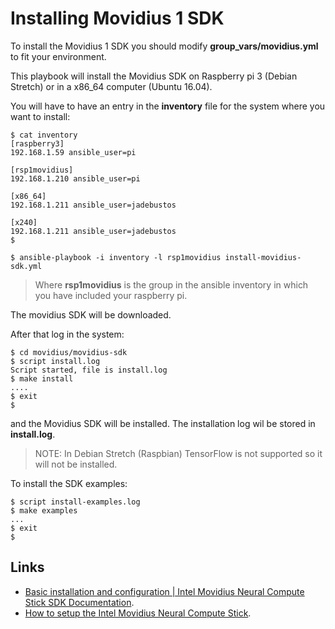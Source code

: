 # Installing Movidius 1 SDK

To install the Movidius 1 SDK you should modify **group_vars/movidius.yml** to fit your environment.

This playbook will install the Movidius SDK on Raspberry pi 3 (Debian Stretch) or in a x86_64 computer (Ubuntu 16.04).

You will have to have an entry in the **inventory** file for the system where you want to install:

```
$ cat inventory
[raspberry3]
192.168.1.59 ansible_user=pi

[rsp1movidius]
192.168.1.210 ansible_user=pi

[x86_64]
192.168.1.211 ansible_user=jadebustos

[x240]
192.168.1.211 ansible_user=jadebustos
$
```

```
$ ansible-playbook -i inventory -l rsp1movidius install-movidius-sdk.yml
```

> Where **rsp1movidius** is the group in the ansible inventory in which you have included your raspberry pi.

The movidius SDK will be downloaded.

After that log in the system:

```
$ cd movidius/movidius-sdk
$ script install.log
Script started, file is install.log
$ make install
....
$ exit
$
```

and the Movidius SDK will be installed. The installation log wil be stored in **install.log**.

> NOTE: In Debian Stretch (Raspbian) TensorFlow is not supported so it will not be installed.

To install the SDK examples:

```
$ script install-examples.log
$ make examples
...
$ exit
$
```

## Links

+ [Basic installation and configuration | Intel Movidius Neural Compute Stick SDK Documentation](https://movidius.github.io/ncsdk/install.html).
+ [How to setup the Intel Movidius Neural Compute Stick](https://www.freecodecamp.org/news/how-to-set-up-the-intel-movidius-neural-compute-stick-b9db16d493a7/).
